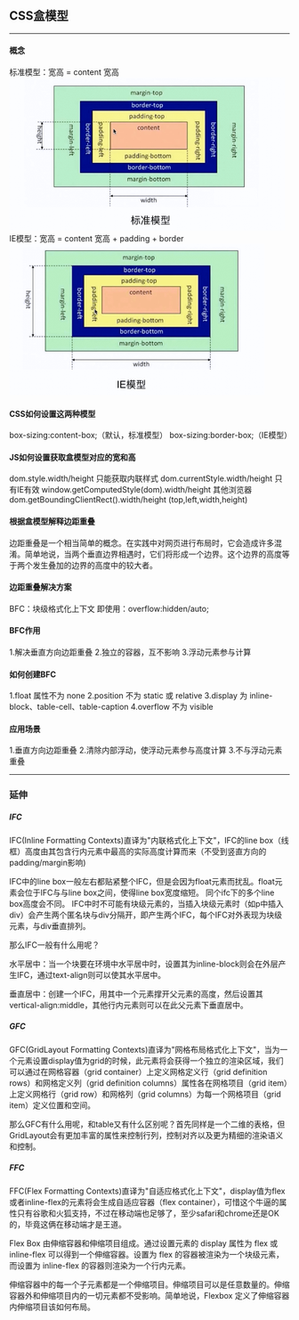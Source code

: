 ## CSS盒模型

---

#### 概念
标准模型：宽高 = content 宽高
![](/assets/图片1.png)
IE模型：宽高 = content 宽高 + padding + border 
![](/assets/图片2.png)

#### CSS如何设置这两种模型
box-sizing:content-box;（默认，标准模型）
box-sizing:border-box;（IE模型）

#### JS如何设置获取盒模型对应的宽和高
dom.style.width/height 只能获取内联样式
dom.currentStyle.width/height 只有IE有效
window.getComputedStyle(dom).width/height 其他浏览器
dom.getBoundingClientRect().width/height (top,left,width,height)

#### 根据盒模型解释边距重叠
边距重叠是一个相当简单的概念。在实践中对网页进行布局时，它会造成许多混淆。简单地说，当两个垂直边界相遇时，它们将形成一个边界。这个边界的高度等于两个发生叠加的边界的高度中的较大者。

#### 边距重叠解决方案
BFC：块级格式化上下文
即使用：overflow:hidden/auto;

#### BFC作用
1.解决垂直方向边距重叠
2.独立的容器，互不影响
3.浮动元素参与计算

#### 如何创建BFC
1.float 属性不为 none
2.position 不为 static 或 relative
3.display 为 inline-block、table-cell、table-caption
4.overflow 不为 visible

#### 应用场景
1.垂直方向边距重叠
2.清除内部浮动，使浮动元素参与高度计算
3.不与浮动元素重叠


---
### 延伸

##### IFC

IFC(Inline Formatting Contexts)直译为"内联格式化上下文"，IFC的line box（线框）高度由其包含行内元素中最高的实际高度计算而来（不受到竖直方向的padding/margin影响)

IFC中的line box一般左右都贴紧整个IFC，但是会因为float元素而扰乱。float元素会位于IFC与与line box之间，使得line box宽度缩短。 同个ifc下的多个line box高度会不同。 IFC中时不可能有块级元素的，当插入块级元素时（如p中插入div）会产生两个匿名块与div分隔开，即产生两个IFC，每个IFC对外表现为块级元素，与div垂直排列。

那么IFC一般有什么用呢？

水平居中：当一个块要在环境中水平居中时，设置其为inline-block则会在外层产生IFC，通过text-align则可以使其水平居中。

垂直居中：创建一个IFC，用其中一个元素撑开父元素的高度，然后设置其vertical-align:middle，其他行内元素则可以在此父元素下垂直居中。

##### GFC

GFC(GridLayout Formatting Contexts)直译为"网格布局格式化上下文"，当为一个元素设置display值为grid的时候，此元素将会获得一个独立的渲染区域，我们可以通过在网格容器（grid container）上定义网格定义行（grid definition rows）和网格定义列（grid definition columns）属性各在网格项目（grid item）上定义网格行（grid row）和网格列（grid columns）为每一个网格项目（grid item）定义位置和空间。

那么GFC有什么用呢，和table又有什么区别呢？首先同样是一个二维的表格，但GridLayout会有更加丰富的属性来控制行列，控制对齐以及更为精细的渲染语义和控制。

##### FFC

FFC(Flex Formatting Contexts)直译为"自适应格式化上下文"，display值为flex或者inline-flex的元素将会生成自适应容器（flex container），可惜这个牛逼的属性只有谷歌和火狐支持，不过在移动端也足够了，至少safari和chrome还是OK的，毕竟这俩在移动端才是王道。

Flex Box 由伸缩容器和伸缩项目组成。通过设置元素的 display 属性为 flex 或 inline-flex 可以得到一个伸缩容器。设置为 flex 的容器被渲染为一个块级元素，而设置为 inline-flex 的容器则渲染为一个行内元素。

伸缩容器中的每一个子元素都是一个伸缩项目。伸缩项目可以是任意数量的。伸缩容器外和伸缩项目内的一切元素都不受影响。简单地说，Flexbox 定义了伸缩容器内伸缩项目该如何布局。
